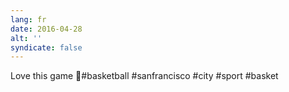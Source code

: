 ```yaml
---
lang: fr
date: 2016-04-28
alt: ''
syndicate: false
---
```


Love this game 🏀#basketball #sanfrancisco #city #sport #basket
